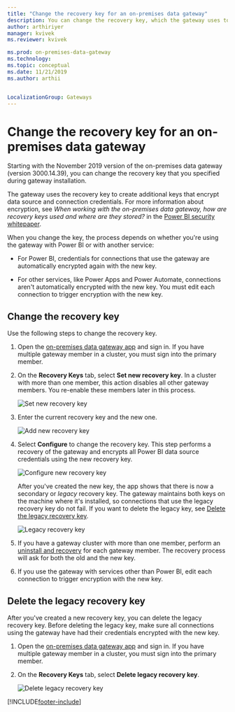 ```yaml
---
title: "Change the recovery key for an on-premises data gateway"
description: You can change the recovery key, which the gateway uses to create additional keys that encrypt data source and connection credentials.
author: arthiriyer
manager: kvivek
ms.reviewer: kvivek

ms.prod: on-premises-data-gateway
ms.technology:
ms.topic: conceptual
ms.date: 11/21/2019
ms.author: arthii


LocalizationGroup: Gateways
---
```


# Change the recovery key for an on-premises data gateway

Starting with the November 2019 version of the on-premises data gateway (version 3000.14.39), you can change the recovery key that you specified during gateway installation.

The gateway uses the recovery key to create additional keys that encrypt data source and connection credentials. For more information about encryption, see _When working with the on-premises data gateway, how are recovery keys used and where are they stored?_ in the [Power BI security whitepaper](/power-bi/whitepaper-powerbi-security#power-bi-security-questions-and-answers).

When you change the key, the process depends on whether you're using the gateway with Power BI or with another service:

- For Power BI, credentials for connections that use the gateway are automatically encrypted again with the new key.

- For other services, like Power Apps and Power Automate, connections aren't automatically encrypted with the new key. You must edit each connection to trigger encryption with the new key.

## Change the recovery key

Use the following steps to change the recovery key.

1. Open the [on-premises data gateway app](service-gateway-app.md) and sign in. If you have multiple gateway member in a cluster, you must sign into the primary member.

1. On the **Recovery Keys** tab, select **Set new recovery key**. In a cluster with more than one member, this action disables all other gateway members. You re-enable these members later in this process.

    ![Set new recovery key](media/service-gateway-recovery-key/set-new-recovery-key.png)

1. Enter the current recovery key and the new one.

    ![Add new recovery key](media/service-gateway-recovery-key/add-new-recovery-key.png)

1. Select **Configure** to change the recovery key. This step performs a recovery of the gateway and encrypts all Power BI data source credentials using the new recovery key.

    ![Configure new recovery key](media/service-gateway-recovery-key/configure-new-recovery-key.png)

    After you've created the new key, the app shows that there is now a secondary or _legacy_ recovery key. The gateway maintains both keys on the machine where it's installed, so connections that use the legacy recovery key do not fail. If you want to delete the legacy key, see [Delete the legacy recovery key](#delete-the-legacy-recovery-key).

    ![Legacy recovery key](media/service-gateway-recovery-key/legacy-recovery-key.png)

1. If you have a gateway cluster with more than one member, perform an [uninstall and recovery](service-gateway-migrate.md) for each gateway member.  The recovery process will ask for both the old and the new key.

1. If you use the gateway with services other than Power BI, edit each connection to trigger encryption with the new key.

## Delete the legacy recovery key

After you've created a new recovery key, you can delete the legacy recovery key. Before deleting the legacy key, make sure all connections using the gateway have had their credentials encrypted with the new key.

1. Open the [on-premises data gateway app](service-gateway-app.md) and sign in. If you have multiple gateway member in a cluster, you must sign into the primary member.

1. On the **Recovery Keys** tab, select **Delete legacy recovery key**.

    ![Delete legacy recovery key](media/service-gateway-recovery-key/delete-legacy-recovery-key.png)

[!INCLUDE[footer-include](../includes/footer-banner.md)]
